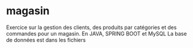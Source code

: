 # magasin
Exercice sur la gestion des clients, des produits par catégories et des commandes pour un magasin. 
En JAVA, SPRING BOOT et MySQL
La base de données est dans les fichiers 
